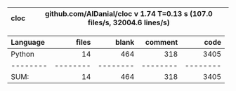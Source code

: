 cloc|github.com/AlDanial/cloc v 1.74  T=0.13 s (107.0 files/s, 32004.6 lines/s)
--- | ---

Language|files|blank|comment|code
:-------|-------:|-------:|-------:|-------:
Python|14|464|318|3405
--------|--------|--------|--------|--------
SUM:|14|464|318|3405
